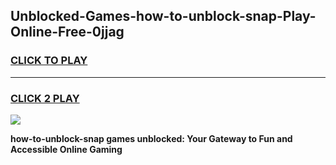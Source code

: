 
## Unblocked-Games-how-to-unblock-snap-Play-Online-Free-0jjag
<h3>
<a href="https://premium76.site?title=how-to-unblock-snap&ref=26A">CLICK TO PLAY</a></h3>
<hr>

<h3>
<a href="https://premium76.site?title=how-to-unblock-snap&ref=26A">CLICK 2 PLAY</a>
  
</h3>

<a href="https://premium76.site?title=how-to-unblock-snap&ref=26A"><img src="https://clearcache.store/games.png"></a>


**how-to-unblock-snap games unblocked: Your Gateway to Fun and Accessible Online Gaming**
